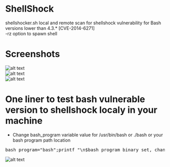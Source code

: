 # ShellShock

shellshocker.sh local and remote scan for shellshock vulnerability for Bash versions lower than 4.3.* [CVE-2014-6271]  
-rz option to spawn shell

# Screenshots

![alt text](https://github.com/0bfxGH0ST/ShellShock/blob/main/screenshots/screenshot01.png)  
![alt text](https://github.com/0bfxGH0ST/ShellShock/blob/main/screenshots/screenshot02.png)  
![alt text](https://github.com/0bfxGH0ST/ShellShock/blob/main/screenshots/screenshot03.png)  
# One liner to test bash vulnerable version to shellshock localy in your machine
* Change bash_program variable value for /usr/bin/bash or ./bash or your bash program path location  
<pre>
bash_program="bash";printf "\n$bash_program binary set, change in source code if necesary\n";$bash_program --version | grep version | grep -v Licen;printf "[\e[0;33m*\e[0m] Checking shellshock vulnerability for Bash versions lower than 4.3.*\n";env x='() { :;}; printf "[\e[0;32m+\e[0m] \e[1mShellshock Vulnerability found [ CVE-2014-6271 ]\e[0m\n"' $bash_program -c "printf \"[\e[0;33m\!\e[0m] End, ignore empty\"";
</pre>
![alt text](https://github.com/0bfxGH0ST/ShellShock/blob/main/screenshots/oneliner.png)  


